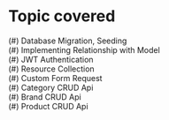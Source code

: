 # Topic covered

(#) Database Migration, Seeding </br>
(#) Implementing Relationship with Model </br>
(#) JWT Authentication </br>
(#) Resource Collection </br>
(#) Custom Form Request </br>
(#) Category CRUD Api </br>
(#) Brand CRUD Api </br>
(#) Product CRUD Api </br>

